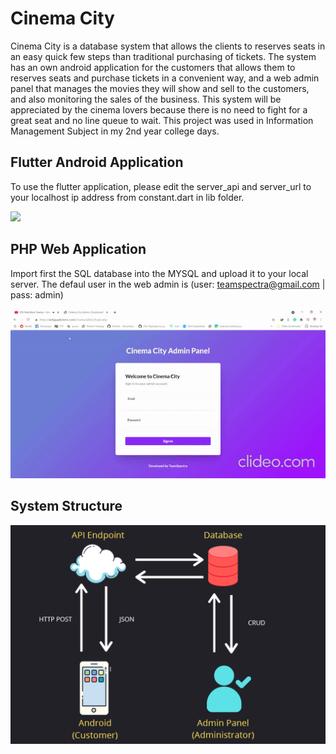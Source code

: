 # Cinema City

Cinema City is a database system that allows the clients to reserves seats in an easy quick few steps than traditional purchasing of tickets. The system has an own android application for the customers that allows them to reserves seats and purchase tickets in a convenient way, and a web admin panel that manages the movies they will show and sell to the customers, and also monitoring the sales of the business. This system will be appreciated by the cinema lovers because there is no need to fight for a great seat and no line queue to wait. This project was used in Information Management Subject in my 2nd year college days.

## Flutter Android Application
To use the flutter application, please edit the server_api and server_url to your localhost ip address from constant.dart in lib folder.

<img src="images/apk.gif" height="250"/>

## PHP Web Application
Import first the SQL database into the MYSQL and upload it to your local server. The defaul user in the web admin is 
(user: teamspectra@gmail.com | pass: admin)

![gif](images/web.gif) 


## System Structure

![structure](images/structure.PNG) 
